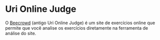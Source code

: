# Uri Online Judge

O [Beecrowd](https://www.beecrowd.com.br/) (antigo Uri Online Judge) é um site de exercícios online que permite que você analise os exercícios diretamente na ferramenta de análise do site.
